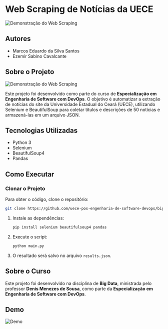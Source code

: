 # Web Scraping de Notícias da UECE

![Demonstração do Web Scraping](demo-webstreping.gif)

## Autores
- Marcos Eduardo da Silva Santos  
- Ezemir Sabino Cavalcante  

## Sobre o Projeto
![Demonstração do Web Scraping](demo-webstreping.gif)

Este projeto foi desenvolvido como parte do curso de **Especialização em Engenharia de Software com DevOps**. O objetivo é automatizar a extração de notícias do site da Universidade Estadual do Ceará (UECE), utilizando Selenium e BeautifulSoup para coletar títulos e descrições de 50 notícias e armazená-las em um arquivo JSON.

## Tecnologias Utilizadas
- Python 3
- Selenium
- BeautifulSoup4
- Pandas

## Como Executar

### Clonar o Projeto
Para obter o código, clone o repositório:
```sh
git clone https://github.com/uece-pos-engenharia-de-software-devops/bigdata-webscraping.git
```
1. Instale as dependências:
   ```sh
   pip install selenium beautifulsoup4 pandas
   ```
2. Execute o script:
   ```sh
   python main.py
   ```
3. O resultado será salvo no arquivo `results.json`.

## Sobre o Curso
Este projeto foi desenvolvido na disciplina de **Big Data**, ministrada pelo professor **Denis Menezes de Sousa**, como parte da **Especialização em Engenharia de Software com DevOps**.

## Demo
![Demo](demo.gif)

